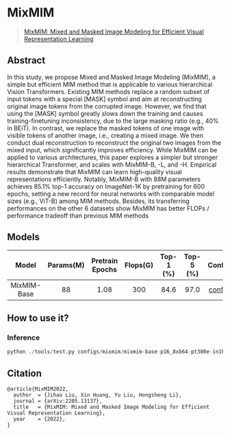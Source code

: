 # MixMIM

> [MixMIM: Mixed and Masked Image Modeling for Efficient Visual Representation Learning](https://arxiv.org/abs/2205.13137)


## Abstract

In this study, we propose Mixed and Masked Image Modeling (MixMIM), a
simple but efficient MIM method that is applicable to various hierarchical Vision
Transformers. Existing MIM methods replace a random subset of input tokens with
a special [MASK] symbol and aim at reconstructing original image tokens from
the corrupted image. However, we find that using the [MASK] symbol greatly
slows down the training and causes training-finetuning inconsistency, due to the
large masking ratio (e.g., 40% in BEiT). In contrast, we replace the masked tokens
of one image with visible tokens of another image, i.e., creating a mixed image.
We then conduct dual reconstruction to reconstruct the original two images from
the mixed input, which significantly improves efficiency. While MixMIM can
be applied to various architectures, this paper explores a simpler but stronger
hierarchical Transformer, and scales with MixMIM-B, -L, and -H. Empirical
results demonstrate that MixMIM can learn high-quality visual representations
efficiently. Notably, MixMIM-B with 88M parameters achieves 85.1% top-1
accuracy on ImageNet-1K by pretraining for 600 epochs, setting a new record for
neural networks with comparable model sizes (e.g., ViT-B) among MIM methods.
Besides, its transferring performances on the other 6 datasets show MixMIM has
better FLOPs / performance tradeoff than previous MIM methods


## Models

|            Model            |   Params(M) | Pretrain Epochs | Flops(G) | Top-1 (%) | Top-5 (%) |         Config                          |                              Download                                 |
| :-------------------------: | :----------:|  :------: |  :------: | :-------: | :-------: | :-----------------------------------------------------: | :---------------------------------------------------------------------: |
|        MixMIM-Base       | 88 |    1.08   |   300   |   84.6   |  97.0     |  [config](./mixmim-base-p16_8xb64-pt300e-in1k.py)         | [model]()  \| [log]() |




## How to use it?
### Inference
```python
python ./tools/test.py configs/mixmim/mixmim-base-p16_8xb64-pt300e-in1k.py  mixmim-base-p16_8xb64-pt300e-in1k_checkpoint.pth

```



## Citation

```
@article{MixMIM2022,
  author  = {Jihao Liu, Xin Huang, Yu Liu, Hongsheng Li},
  journal = {arXiv:2205.13137},
  title   = {MixMIM: Mixed and Masked Image Modeling for Efficient Visual Representation Learning},
  year    = {2022},
}
```
